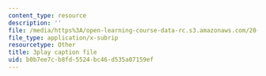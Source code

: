 ```yaml
---
content_type: resource
description: ''
file: /media/https%3A/open-learning-course-data-rc.s3.amazonaws.com/20-219-becoming-the-next-bill-nye-writing-and-hosting-the-educational-show-january-iap-2015/b0b7ee7cb8fd5524bc46d535a07159ef_ViSVJJoo7nE.vtt
file_type: application/x-subrip
resourcetype: Other
title: 3play caption file
uid: b0b7ee7c-b8fd-5524-bc46-d535a07159ef
---
```

